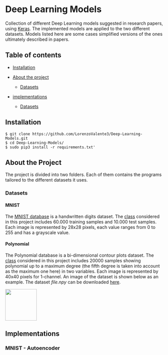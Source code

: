 # Deep Learning Models


Collection of different Deep Learning models suggested in research papers, using [Keras](https://keras.io/).
The implemented models are applied to the two different datasets. 
Models listed here are some cases simplified versions of the ones ultimately described in papers.

## Table of contents
- [Installation](#installation)

- [About the project](#about-the-project)
    - [Datasets](#datasets)

- [implementations](#implementations)
    - [Datasets](#datasets)
    

## Installation
    $ git clone https://github.com/LorenzoValente3/Deep-Learning-Models.git
    $ cd Deep-Learning-Models/
    $ sudo pip3 install -r requirements.txt'

## About the Project
The project is divided into two folders. 
Each of them contains the programs tailored to the different datasets it uses. 

### Datasets
#### MNIST
The [MNIST database](https://en.wikipedia.org/wiki/MNIST_database) is a handwritten digits dataset. 
The [class](./models_using_MNIST/MNIST_dataset.py) considered in this project includes 60.000 training samples and 10.000 test samples. 
Each image is represented by 28x28 pixels, each value ranges from 0 to 255 and has a grayscale value.

#### Polynomial
The Polynomial database is a bi-dimensional contour plots dataset. 
The [class](./GANs_using_Polyomials) considered in this project includes 20000 samples showing polynomial up to a maximum degree (the fifth degree is taken into account as the maximum one here) in two variables.
Each image is represented by 40x40 pixels for 1-channel. 
An image of the dataset is shown below as an example.
The dataset _file.npy_ can be downloaded [here](https://drive.google.com/drive/folders/13HlpRhNTrz7WK0NQnrNoA7BQTlPOXb3u?usp=sharing). 

<img src="GANs_using_Polyomials/images/DCGAN/contour.png" align="center" width="100" height="auto"/>


## Implementations
### MNIST - Autoencoder